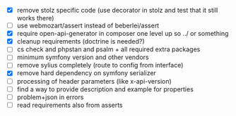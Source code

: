 - [x] remove stolz specific code (use decorator in stolz and test that it still works there)
- [ ] use webmozart/assert instead of beberlei/assert
- [x] require open-api-generator in composer one level up so ../ or something
- [x] cleanup requirements (doctrine is needed?)
- [ ] cs check and phpstan and psalm + all required extra packages
- [ ] minimum symfony version and other vendors
- [ ] remove sylius completely (route to config from interface)
- [x] remove hard dependency on symfony serializer
- [ ] processing of header parameters (like x-api-version)
- [ ] find a way to provide description and example for properties
- [ ] problem+json in errors
- [ ] read requirements also from asserts
